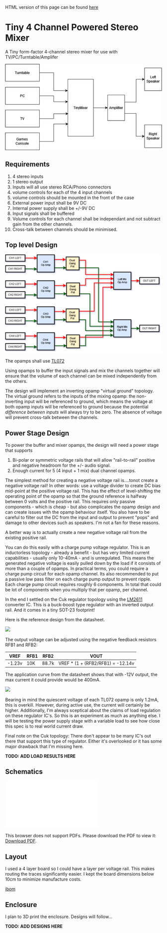 HTML version of this page can be found [here](https://cracked-machine.github.io/Tiny4xPoweredStereoMixer/)

# Tiny 4 Channel Powered Stereo Mixer

A Tiny form-factor 4-channel stereo mixer for use with TV/PC/Turntable/Amplifer

![](doc/design/SystemContextDiagram.drawio.png)

## Requirements

1. 4 stereo inputs
2. 1 stereo output
3. Inputs will all use stereo RCA/Phono connectors
4. volume controls for each of the 4 input channels
5. volume controls should be mounted in the front of the case
6. External power input shall be 9V DC
7. Internal power supply shall be +/-9V DC
8. Input signals shall be buffered
9. Volume controls for each channel shall  be independant and not subtract gain from the other channels.
10. Cross-talk between channels should be minimised.
  
## Top level Design

![](doc/design/BlockDiagram.drawio.png)

The opamps shall use [TL072](https://www.ti.com/lit/gpn/TL072H)

Using opamps to buffer the input signals and mix the channels together will ensure that the volume of each channel can be mixed independently from the others.

The design will implement an inverting opamp "virtual  ground" topology. The virtual ground refers to the inputs of the mixing opamp: the non-inverting input will be referenced to ground, which means the voltage at both opamp inputs will be referenced to ground because the potential _difference between inputs_ will always try to be zero. The absence of voltage will prevent cross-talk between the channels.

## Power Stage Design

To power the buffer and mixer opamps, the design will need a power stage that supports 

1. Bi-polar or symmetric voltage rails that will allow "rail-to-rail" positive and negative headroom for the +/- audio signal.
2. Enough current for 5 (4 input + 1 mix) dual channel opamps. 

The simplest method for creating a negative voltage rail is....tonot create a negative voltage rail! In other words: use a voltage divider to create DC bias mid-point at the positive voltage rail. This has the effect of level-shifting the operating point of the opamp so that the ground reference is halfway between 0 volts and the positive rail. This requires only passive components - which is cheap - but also complicates the opamp design and can create issues with the opamp behaviour itself. You also have to be careful to filter out the DC from the input and output to prevent "pops" and damage to other devices such as speakers. I'm not a fan for these reasons. 

A better way is to actually create a new negative voltage rail from the existing positive rail. 

You can do this easily with a charge pump voltage regulator. This is an inductorless topology - already a benefit - but has very limited current capabilities - usually only 10-40mA - and is unregulated. This means the generated negative voltage is easily pulled down by the load if it consists of more than a couple of opamps. In practical terms, you could require a charge pump circuit for each opamp channel. Its also recommended to put a passive low pass filter on each charge pump output to prevent ripple. Each charge pump circuit requires roughly 6 components. In total that could be lot of components when you multiply that per opamp, per channel.

In the end I settled on the Cuk regulator topology using the [LM2611](https://www.ti.com/lit/ds/symlink/lm2611.pdf) converter IC. This is a buck-boost type regulator with an inverted output rail. And it comes in a tiny SOT-23 footprint!

Here is the reference design from the datasheet. 

![](doc/design/12V_to_–5V_Inverting_Converter.PNG)

The output voltage can be adjusted using the negative feedback resistors RFB1 and RFB2:

|VREF|RFB1|RFB2|VOUT|
|-|-|-|-|
|-1.23v|10K|88.7k|VREF * (1 + (RFB2/RFB1)  = -12.14v|

The application curve from the datasheet shows that with -12V output, the max current it could provide would be 400mA.

![](doc/design/ApplicationCurve-Max_Output_Current_vs_Output_Voltage_12V_to_–5V.png)

Bearing in mind the quiescent voltage of each TL072 opamp is only 1.2mA, this is overkill. However, during active use, the current will certainly be higher. Additionally, I'm always sceptical about the claims of load regulation on these regulator IC's. So this is an experiment as much as anything else.  I will be testing the power supply stage with a variable load to see how close this spec is to real world current draw. 

Final note on the Cuk topology: There don't appear to be many IC's out there that support this type of regulator. Either it's overlooked or it has some major drawback that I'm missing here.

**TODO: ADD LOAD RESULTS HERE**

## Schematics

<object data="doc/design/Tiny4xPoweredStereoMixer.pdf" type="application/pdf" width="100%" height="1000px">
    <embed src="doc/design/Tiny4xPoweredStereoMixer.pdf">
        <p>This browser does not support PDFs. Please download the PDF to view it: <a href="doc/design/Tiny4xPoweredStereoMixer.pdf">Download PDF</a>.</p>
    </embed>
</object>

## Layout

I used a 4 layer board so I could have a layer per voltage rail. This makes routing the traces significantly easier. I kept the board dimensions below 10cm to minimize manufacture costs. 

[ibom](https://cracked-machine.github.io/Tiny4xPoweredStereoMixer/doc/design/ibom.html)

## Enclosure

I plan to 3D print the enclosure. Designs will follow...

**TODO: ADD DESIGNS HERE**
